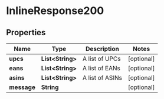 

# InlineResponse200

## Properties

Name | Type | Description | Notes
------------ | ------------- | ------------- | -------------
**upcs** | **List&lt;String&gt;** | A list of UPCs |  [optional]
**eans** | **List&lt;String&gt;** | A list of EANs |  [optional]
**asins** | **List&lt;String&gt;** | A list of ASINs |  [optional]
**message** | **String** |  |  [optional]




